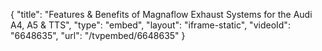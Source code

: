 {
    "title": "Features & Benefits of Magnaflow Exhaust Systems for the Audi A4, A5 & TTS",
    "type": "embed",
    "layout": "iframe-static",
    "videoId": "6648635",
    "url": "\/tvpembed\/6648635"
}